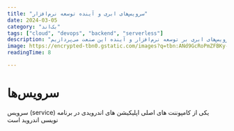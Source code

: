 ```yaml
---
title: "سرویس‌های ابری و آینده توسعه نرم‌افزار"
date: 2024-03-05
category: "بک‌اند"
tags: ["cloud", "devops", "backend", "serverless"]
description: "در این مقاله، به بررسی تاثیر سرویس‌های ابری بر توسعه نرم‌افزار و آینده این صنعت می‌پردازیم."
image: https://encrypted-tbn0.gstatic.com/images?q=tbn:ANd9GcRoPmZFBKy-3n1zeO7hsiY6-t5DkB15mWuY0w&s
readingTime: 8

---
```


# سرویس‌ها

سرویس (service) یکی از کامپوننت های اصلی اپلیکیشن های اندرویدی در برنامه نویسی اندروید است 